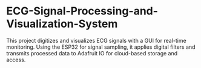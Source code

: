 # ECG-Signal-Processing-and-Visualization-System
This project digitizes and visualizes ECG signals with a GUI for real-time monitoring. Using the ESP32 for signal sampling, it applies digital filters and transmits processed data to Adafruit IO for cloud-based storage and access.
